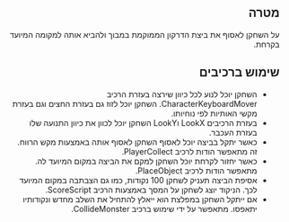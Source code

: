 <div dir='rtl' lang='he'>

## מטרה
על השחקן לאסוף את ביצת הדרקון הממוקמת במבוך ולהביא אותה למקומה המיועד בקרחת.

## שימוש ברכיבים
* השחקן יוכל לנוע לכל כיוון שירצה בעזרת הרכיב CharacterKeyboardMover. השחקן יוכל לזוז גם בעזרת החצים וגם בעזרת מקשי האותיות לפי נוחיותו.
* בעזרת הרכיבים LookX וLookY השחקן יוכל לכוון את כיוון התנועה שלו בעזרת העכבר.
* כאשר יתקל בביצה יוכל לאסוף השחקן לאסוף אותה באמצעות מקש הרווח. זה מתאפשר הודות לרכיב PlayerCollect.
* כאשר יחזור לקרחת יוכל השחקן למקם את הביצה במקום המיועד לה. מתאפשר הודות לרכיב PlaceObject.
* אסיפת הביצה תעניק לשחקן 100 נקודות, כמו גם הצבתבה במקום המיועד לכך. הניקוד יוצג לשחקן על המסך באמצעות הרכיב ScoreScript.
* אם ייתקל השחקן במפלצת הוא ייאלץ להתחיל את השלב מחדש ונקודותיו יתאפסו. מתאפשר על ידי שימוש ברכיב CollideMonster.

</div>
